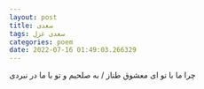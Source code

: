 ```yaml
---
layout: post
title: سعدی
tags: سعدی غزل
categories: poem
date: 2022-07-16 01:49:03.266329
---
```


چرا ما با تو ای معشوق طناز / به صلحیم و تو با ما در نبردی